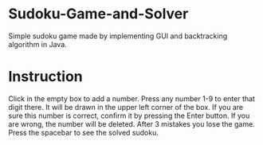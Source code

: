 # Sudoku-Game-and-Solver
Simple sudoku game made by implementing GUI and backtracking algorithm in Java.

# Instruction
Click in the empty box to add a number. Press any number 1-9 to enter that digit there. It will be drawn in the upper left corner of the box.
If you are sure this number is correct, confirm it by pressing the Enter button. If you are wrong, the number will be deleted. After 3 mistakes you lose the game.
Press the spacebar to see the solved sudoku.
